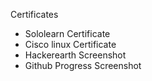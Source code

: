 
Certificates

* Sololearn Certificate
* Cisco linux Certificate
* Hackerearth Screenshot
* Github Progress Screenshot
